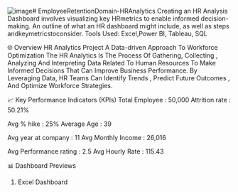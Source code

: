 ![image](https://github.com/user-attachments/assets/2463afeb-0d29-4881-b07d-5be1948e1746)# EmployeeRetentionDomain-HRAnalytics
Creating an HR Analysis Dashboard involves visualizing  key HRmetrics to enable informed decision-making. An  outline of what an HR dashboard might include, as well  as steps andkeymetricstoconsider. Tools Used: Excel,Power BI, Tableau, SQL

🌐 Overview
HR Analytics Project 
 A Data-driven Approach To Workforce Optimization 
 The HR Analytics Is The Process Of Gathering,  Collecting , Analyzing And Interpreting Data Related To Human Resources To  Make Informed Decisions That Can Improve Business 
 Performance.
 By Leveraging Data, HR Teams Can Identify Trends , Predict Future Outcomes , And Optimize Workforce Strategies.


📈 Key Performance Indicators (KPIs)
 Total Employee 		: 	50,000                         Attrition rate			:	50.21%

Avg % hike			:	25%                                  Average Age			:	39

Avg year at company	:	11                               Avg Monthly Income	:	26,016

Avg Performance rating	:	2.5                         Avg Hourly Rate		:	115.43


📊 Dashboard Previews

1. Excel Dashboard









